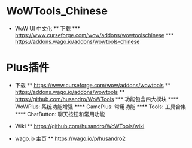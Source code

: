 # WoWTools_Chinese
* WoW UI 中文化
** 下载
*** https://www.curseforge.com/wow/addons/wowtoolschinese
*** https://addons.wago.io/addons/wowtools-chinese





# <WoWTools> Plus插件

* 下载
** https://www.curseforge.com/wow/addons/wowtools
** https://addons.wago.io/addons/wowtools
** https://github.com/husandro/WoWTools
*** 功能包含四大模块
**** WoWPlus: 系统功能增强
**** GamePlus: 常用功能
**** Tools: 工具合集
**** ChatButton: 聊天按钮和常用功能

* Wiki
** https://github.com/husandro/WoWTools/wiki

* wago.io 主页
** https://wago.io/p/husandro2
